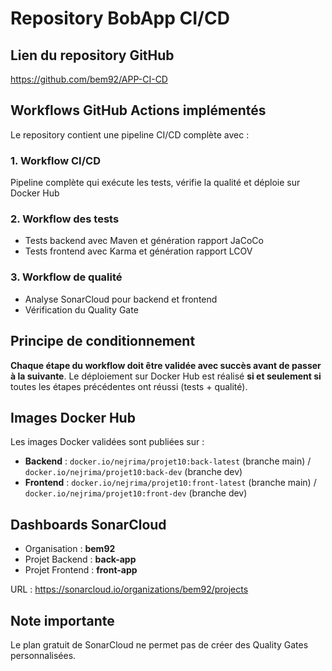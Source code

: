 # Repository BobApp CI/CD 

## Lien du repository GitHub

https://github.com/bem92/APP-CI-CD

## Workflows GitHub Actions implémentés

Le repository contient une pipeline CI/CD complète avec :

### 1. Workflow CI/CD
Pipeline complète qui exécute les tests, vérifie la qualité et déploie sur Docker Hub

### 2. Workflow des tests  
- Tests backend avec Maven et génération rapport JaCoCo
- Tests frontend avec Karma et génération rapport LCOV

### 3. Workflow de qualité
- Analyse SonarCloud pour backend et frontend
- Vérification du Quality Gate

## Principe de conditionnement

**Chaque étape du workflow doit être validée avec succès avant de passer à la suivante**. Le déploiement sur Docker Hub est réalisé **si et seulement si** toutes les étapes précédentes ont réussi (tests + qualité).

## Images Docker Hub

Les images Docker validées sont publiées sur :
- **Backend** : `docker.io/nejrima/projet10:back-latest` (branche main) / `docker.io/nejrima/projet10:back-dev` (branche dev)
- **Frontend** : `docker.io/nejrima/projet10:front-latest` (branche main) / `docker.io/nejrima/projet10:front-dev` (branche dev)

## Dashboards SonarCloud

- Organisation : **bem92**
- Projet Backend : **back-app**
- Projet Frontend : **front-app**

URL : https://sonarcloud.io/organizations/bem92/projects

## Note importante

Le plan gratuit de SonarCloud ne permet pas de créer des Quality Gates personnalisées.
